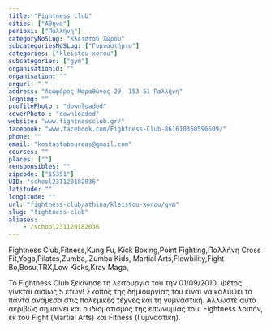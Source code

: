 ```yaml
---
title: "Fightness club"
cities: ["Αθήνα"]
perioxi: ["Παλλήνη"]
categoryNoSLug: "Κλειστού Χώρου"
subcategoriesNoSLug: ["Γυμναστήριο"]
categories: ["kleistou-xorou"]
subcategories: ["gym"]
organisationid: ""
organisation: ""
orgurl: "-"
address: "Λεωφόρος Μαραθώνος 29, 153 51 Παλλήνη"
logoimg: ""
profilePhoto : "downloaded"
coverPhoto : "downloaded"
website: "www.fightnessclub.gr/"
facebook: "www.facebook.com/Fightness-Club-861610360596609/"
phone: ""
email: "kostastaboureas@gmail.com"
courses: ""
places: [""]
rensponsibles: ""
zipcode: ["15351"]
UID: "school231120182036"
latitude: ""
longitude: ""
url: "fightness-club/athina/kleistou-xorou/gym"
slug: "fightness-club"
aliases:
    - /school231120182036
---
```



Fightness Club,Fitness,Kung Fu, Kick Boxing,Point Fighting,Παλλήνη Cross Fit,Yoga,Pilates,Zumba, Zumba Kids, Martial Arts,Flowbility,Fight Bo,Bosu,TRX,Low Kicks,Krav Maga,

Το Fightness Club ξεκίνησε τη λειτουργία του την 01/09/2010. Φέτος γίνεται αισίως 5 ετών! Σκοπός της δημιουργίας του είναι να καλύψει τα πάντα ανάμεσα στις πολεμικές τέχνες και τη γυμναστική. Άλλωστε αυτό ακριβώς σημαίνει και ο ιδιοματισμός της επωνυμίας του. Fightness λοιπόν, εκ του Fight (Μartial Αrts) και Fitness (Γυμναστική).